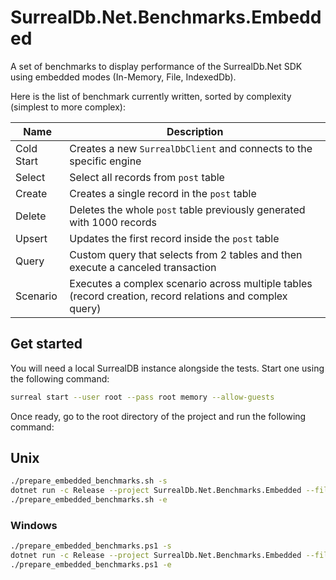 # SurrealDb.Net.Benchmarks.Embedded

A set of benchmarks to display performance of the SurrealDb.Net SDK using embedded modes (In-Memory, File, IndexedDb).

Here is the list of benchmark currently written, sorted by complexity (simplest to more complex):

| Name       | Description                                                                                              |
| ---------- | -------------------------------------------------------------------------------------------------------- |
| Cold Start | Creates a new `SurrealDbClient` and connects to the specific engine                                      |
| Select     | Select all records from `post` table                                                                     |
| Create     | Creates a single record in the `post` table                                                              |
| Delete     | Deletes the whole `post` table previously generated with 1000 records                                    |
| Upsert     | Updates the first record inside the `post` table                                                         |
| Query      | Custom query that selects from 2 tables and then execute a canceled transaction                          |
| Scenario   | Executes a complex scenario across multiple tables (record creation, record relations and complex query) |

## Get started

You will need a local SurrealDB instance alongside the tests. Start one using the following command:

```sh
surreal start --user root --pass root memory --allow-guests
```

Once ready, go to the root directory of the project and run the following command:

## Unix

```sh
./prepare_embedded_benchmarks.sh -s
dotnet run -c Release --project SurrealDb.Net.Benchmarks.Embedded --filter '*'
./prepare_embedded_benchmarks.sh -e
```

### Windows

```sh
./prepare_embedded_benchmarks.ps1 -s
dotnet run -c Release --project SurrealDb.Net.Benchmarks.Embedded --filter '*'
./prepare_embedded_benchmarks.ps1 -e
```
